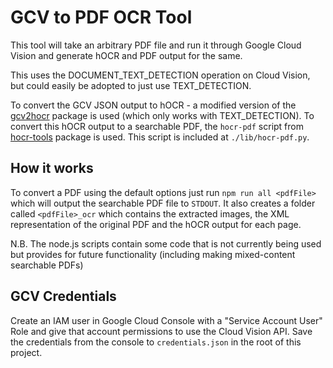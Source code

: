 # GCV to PDF OCR Tool

This tool will take an arbitrary PDF file and run it through Google Cloud Vision and generate hOCR and PDF output for the same.

This uses the DOCUMENT_TEXT_DETECTION operation on Cloud Vision, but could easily be adopted to just use TEXT_DETECTION. 

To convert the GCV JSON output to hOCR - a modified version of the [gcv2hocr](https://github.com/dinosauria123/gcv2hocr) package is used (which only works with TEXT_DETECTION). To convert this hOCR output to a searchable PDF, the `hocr-pdf` script from [hocr-tools](https://github.com/tmbdev/hocr-tools) package is used. This script is included at `./lib/hocr-pdf.py`.

## How it works

To convert a PDF using the default options just run `npm run all <pdfFile>` which will output the searchable PDF file to `STDOUT`. It also creates a folder called `<pdfFile>_ocr` which contains the extracted images, the XML representation of the original PDF and the hOCR output for each page.

N.B. The node.js scripts contain some code that is not currently being used but provides for future functionality (including making mixed-content searchable PDFs)

## GCV Credentials 

Create an IAM user in Google Cloud Console with a "Service Account User" Role and give that account permissions to use the Cloud Vision API. Save the credentials from the console to `credentials.json` in the root of this project.